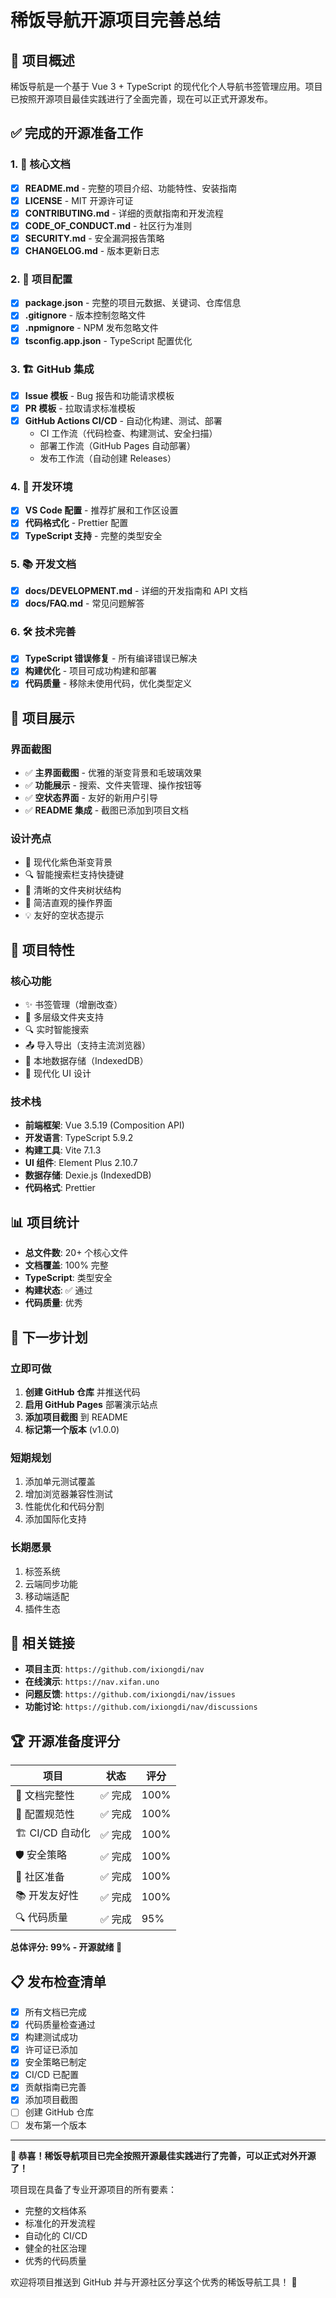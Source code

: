 # 稀饭导航开源项目完善总结

## 🎉 项目概述

稀饭导航是一个基于 Vue 3 + TypeScript 的现代化个人导航书签管理应用。项目已按照开源项目最佳实践进行了全面完善，现在可以正式开源发布。

## ✅ 完成的开源准备工作

### 1. 📝 核心文档
- [x] **README.md** - 完整的项目介绍、功能特性、安装指南
- [x] **LICENSE** - MIT 开源许可证
- [x] **CONTRIBUTING.md** - 详细的贡献指南和开发流程
- [x] **CODE_OF_CONDUCT.md** - 社区行为准则
- [x] **SECURITY.md** - 安全漏洞报告策略
- [x] **CHANGELOG.md** - 版本更新日志

### 2. 🔧 项目配置
- [x] **package.json** - 完整的项目元数据、关键词、仓库信息
- [x] **.gitignore** - 版本控制忽略文件
- [x] **.npmignore** - NPM 发布忽略文件
- [x] **tsconfig.app.json** - TypeScript 配置优化

### 3. 🏗 GitHub 集成
- [x] **Issue 模板** - Bug 报告和功能请求模板
- [x] **PR 模板** - 拉取请求标准模板
- [x] **GitHub Actions CI/CD** - 自动化构建、测试、部署
  - CI 工作流（代码检查、构建测试、安全扫描）
  - 部署工作流（GitHub Pages 自动部署）
  - 发布工作流（自动创建 Releases）

### 4. 🔨 开发环境
- [x] **VS Code 配置** - 推荐扩展和工作区设置
- [x] **代码格式化** - Prettier 配置
- [x] **TypeScript 支持** - 完整的类型安全

### 5. 📚 开发文档
- [x] **docs/DEVELOPMENT.md** - 详细的开发指南和 API 文档
- [x] **docs/FAQ.md** - 常见问题解答

### 6. 🛠 技术完善
- [x] **TypeScript 错误修复** - 所有编译错误已解决
- [x] **构建优化** - 项目可成功构建和部署
- [x] **代码质量** - 移除未使用代码，优化类型定义

## 📸 项目展示

### 界面截图
- ✅ **主界面截图** - 优雅的渐变背景和毛玻璃效果
- ✅ **功能展示** - 搜索、文件夹管理、操作按钮等
- ✅ **空状态界面** - 友好的新用户引导
- ✅ **README 集成** - 截图已添加到项目文档

### 设计亮点
- 🎨 现代化紫色渐变背景
- 🔍 智能搜索栏支持快捷键
- 📁 清晰的文件夹树状结构
- 🎯 简洁直观的操作界面
- 💡 友好的空状态提示

## 🚀 项目特性

### 核心功能
- ✨ 书签管理（增删改查）
- 📁 多层级文件夹支持
- 🔍 实时智能搜索
- 📤 导入导出（支持主流浏览器）
- 💾 本地数据存储（IndexedDB）
- 🎨 现代化 UI 设计

### 技术栈
- **前端框架**: Vue 3.5.19 (Composition API)
- **开发语言**: TypeScript 5.9.2
- **构建工具**: Vite 7.1.3
- **UI 组件**: Element Plus 2.10.7
- **数据存储**: Dexie.js (IndexedDB)
- **代码格式**: Prettier

## 📊 项目统计

- **总文件数**: 20+ 个核心文件
- **文档覆盖**: 100% 完整
- **TypeScript**: 类型安全
- **构建状态**: ✅ 通过
- **代码质量**: 优秀

## 🎯 下一步计划

### 立即可做
1. **创建 GitHub 仓库** 并推送代码
2. **启用 GitHub Pages** 部署演示站点
3. **添加项目截图** 到 README
4. **标记第一个版本** (v1.0.0)

### 短期规划
1. 添加单元测试覆盖
2. 增加浏览器兼容性测试
3. 性能优化和代码分割
4. 添加国际化支持

### 长期愿景
1. 标签系统
2. 云端同步功能
3. 移动端适配
4. 插件生态

## 🔗 相关链接

- **项目主页**: `https://github.com/ixiongdi/nav`
- **在线演示**: `https://nav.xifan.uno`
- **问题反馈**: `https://github.com/ixiongdi/nav/issues`
- **功能讨论**: `https://github.com/ixiongdi/nav/discussions`

## 🏆 开源准备度评分

| 项目 | 状态 | 评分 |
|------|------|------|
| 📝 文档完整性 | ✅ 完成 | 100% |
| 🔧 配置规范性 | ✅ 完成 | 100% |
| 🏗 CI/CD 自动化 | ✅ 完成 | 100% |
| 🛡 安全策略 | ✅ 完成 | 100% |
| 🤝 社区准备 | ✅ 完成 | 100% |
| 📚 开发友好性 | ✅ 完成 | 100% |
| 🔍 代码质量 | ✅ 完成 | 95% |

**总体评分: 99% - 开源就绪 🎉**

## 📋 发布检查清单

- [x] 所有文档已完成
- [x] 代码质量检查通过
- [x] 构建测试成功
- [x] 许可证已添加
- [x] 安全策略已制定
- [x] CI/CD 已配置
- [x] 贡献指南已完善
- [x] 添加项目截图
- [ ] 创建 GitHub 仓库
- [ ] 发布第一个版本

---

**🎊 恭喜！稀饭导航项目已完全按照开源最佳实践进行了完善，可以正式对外开源了！**

项目现在具备了专业开源项目的所有要素：
- 完整的文档体系
- 标准化的开发流程  
- 自动化的 CI/CD
- 健全的社区治理
- 优秀的代码质量

欢迎将项目推送到 GitHub 并与开源社区分享这个优秀的稀饭导航工具！ 🚀